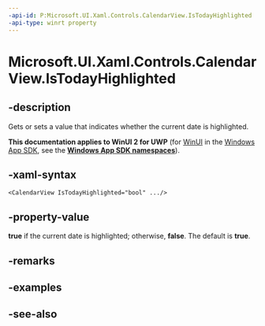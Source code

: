 ```yaml
---
-api-id: P:Microsoft.UI.Xaml.Controls.CalendarView.IsTodayHighlighted
-api-type: winrt property
---
```


<!-- Property syntax
public bool IsTodayHighlighted { get;  set; }
-->

# Microsoft.UI.Xaml.Controls.CalendarView.IsTodayHighlighted

## -description
Gets or sets a value that indicates whether the current date is highlighted.

**This documentation applies to WinUI 2 for UWP** (for [WinUI](/windows/apps/winui/winui3/) in the [Windows App SDK](/windows/apps/windows-app-sdk/), see the **[Windows App SDK namespaces](/windows/windows-app-sdk/api/winrt/)**).

## -xaml-syntax
```xaml
<CalendarView IsTodayHighlighted="bool" .../>
```


## -property-value
**true** if the current date is highlighted; otherwise, **false**. The default is **true**.

## -remarks

## -examples

## -see-also
